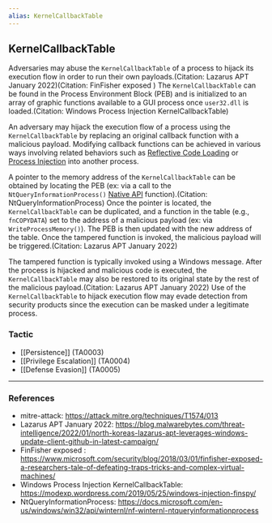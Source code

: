 ```yaml
---
alias: KernelCallbackTable
---
```


## KernelCallbackTable

Adversaries may abuse the <code>KernelCallbackTable</code> of a process to hijack its execution flow in order to run their own payloads.(Citation: Lazarus APT January 2022)(Citation: FinFisher exposed ) The <code>KernelCallbackTable</code> can be found in the Process Environment Block (PEB) and is initialized to an array of graphic functions available to a GUI process once <code>user32.dll</code> is loaded.(Citation: Windows Process Injection KernelCallbackTable)

An adversary may hijack the execution flow of a process using the <code>KernelCallbackTable</code> by replacing an original callback function with a malicious payload. Modifying callback functions can be achieved in various ways involving related behaviors such as [Reflective Code Loading](https://attack.mitre.org/techniques/T1620) or [Process Injection](https://attack.mitre.org/techniques/T1055) into another process.

A pointer to the memory address of the <code>KernelCallbackTable</code> can be obtained by locating the PEB (ex: via a call to the <code>NtQueryInformationProcess()</code> [Native API](https://attack.mitre.org/techniques/T1106) function).(Citation: NtQueryInformationProcess) Once the pointer is located, the <code>KernelCallbackTable</code> can be duplicated, and a function in the table (e.g., <code>fnCOPYDATA</code>) set to the address of a malicious payload (ex: via <code>WriteProcessMemory()</code>). The PEB is then updated with the new address of the table. Once the tampered function is invoked, the malicious payload will be triggered.(Citation: Lazarus APT January 2022)

The tampered function is typically invoked using a Windows message. After the process is hijacked and malicious code is executed, the <code>KernelCallbackTable</code> may also be restored to its original state by the rest of the malicious payload.(Citation: Lazarus APT January 2022) Use of the <code>KernelCallbackTable</code> to hijack execution flow may evade detection from security products since the execution can be masked under a legitimate process.


### Tactic

- [[Persistence]] (TA0003)
- [[Privilege Escalation]] (TA0004)
- [[Defense Evasion]] (TA0005)


---
### References

- mitre-attack: https://attack.mitre.org/techniques/T1574/013
- Lazarus APT January 2022: https://blog.malwarebytes.com/threat-intelligence/2022/01/north-koreas-lazarus-apt-leverages-windows-update-client-github-in-latest-campaign/
- FinFisher exposed : https://www.microsoft.com/security/blog/2018/03/01/finfisher-exposed-a-researchers-tale-of-defeating-traps-tricks-and-complex-virtual-machines/
- Windows Process Injection KernelCallbackTable: https://modexp.wordpress.com/2019/05/25/windows-injection-finspy/
- NtQueryInformationProcess: https://docs.microsoft.com/en-us/windows/win32/api/winternl/nf-winternl-ntqueryinformationprocess
